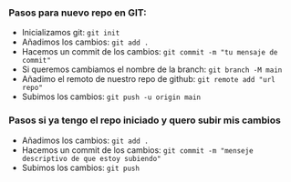 ### Pasos para nuevo repo en GIT:

- Inicializamos git: `git init`
- Añadimos los cambios: `git add .`
- Hacemos un commit de los cambios: `git commit -m "tu mensaje de commit"`
- Si queremos cambiamos el nombre de la branch: `git branch -M main`
- Añadimo el remoto de nuestro repo de github: `git remote add "url repo"`
- Subimos los cambios: `git push -u origin main`

### Pasos si ya tengo el repo iniciado y quero subir mis cambios

- Añadimos los cambios: `git add .`
- Hacemos un commit de los cambios: `git commit -m "menseje descriptivo de que estoy subiendo"`
- Subimos los cambios: `git push`
